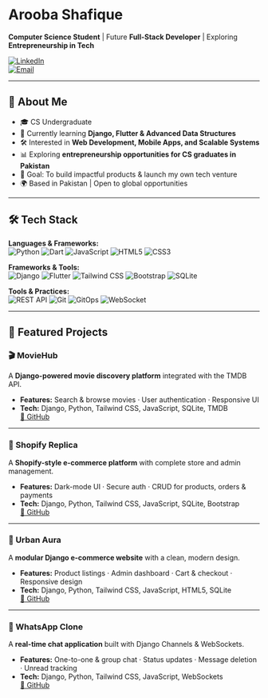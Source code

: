 # Arooba Shafique  

 **Computer Science Student** | Future **Full-Stack Developer** | Exploring **Entrepreneurship in Tech**  

[![LinkedIn](https://img.shields.io/badge/LinkedIn-Connect-blue?style=flat-square&logo=linkedin)](https://www.linkedin.com/in/arooba-shafique/)  
[![Email](https://img.shields.io/badge/Email-Contact-red?style=flat-square&logo=gmail)](mailto:aroobas2004@gmail.com)  

---

## 🚀 About Me  
- 🎓 CS Undergraduate 
- 🌱 Currently learning **Django, Flutter & Advanced Data Structures**  
- 🛠 Interested in **Web Development, Mobile Apps, and Scalable Systems**  
- 📊 Exploring **entrepreneurship opportunities for CS graduates in Pakistan**  
- 🎯 Goal: To build impactful products & launch my own tech venture  
- 🌍 Based in Pakistan | Open to global opportunities  

---
## 🛠️ Tech Stack  

**Languages & Frameworks:**  
![Python](https://img.shields.io/badge/Python-3776AB?style=flat-square&logo=python&logoColor=white) 
![Dart](https://img.shields.io/badge/Dart-0175C2?style=flat-square&logo=dart&logoColor=white) 
![JavaScript](https://img.shields.io/badge/JavaScript-F7DF1E?style=flat-square&logo=javascript&logoColor=black) 
![HTML5](https://img.shields.io/badge/HTML5-E34F26?style=flat-square&logo=html5&logoColor=white) 
![CSS3](https://img.shields.io/badge/CSS3-1572B6?style=flat-square&logo=css3&logoColor=white)  

**Frameworks & Tools:**  
![Django](https://img.shields.io/badge/Django-092E20?style=flat-square&logo=django&logoColor=white) 
![Flutter](https://img.shields.io/badge/Flutter-02569B?style=flat-square&logo=flutter&logoColor=white) 
![Tailwind CSS](https://img.shields.io/badge/Tailwind_CSS-38B2AC?style=flat-square&logo=tailwind-css&logoColor=white) 
![Bootstrap](https://img.shields.io/badge/Bootstrap-563D7C?style=flat-square&logo=bootstrap&logoColor=white) 
![SQLite](https://img.shields.io/badge/SQLite-003B57?style=flat-square&logo=sqlite&logoColor=white)  

**Tools & Practices:**  
![REST API](https://img.shields.io/badge/REST_API-0052CC?style=flat-square) 
![Git](https://img.shields.io/badge/Git-F05032?style=flat-square&logo=git&logoColor=white) 
![GitOps](https://img.shields.io/badge/GitOps-000000?style=flat-square) 
![WebSocket](https://img.shields.io/badge/WebSocket-008000?style=flat-square)  

---

## 📂 Featured Projects  

### 🎬 MovieHub  
 A **Django-powered movie discovery platform** integrated with the TMDB API.  
- **Features:** Search & browse movies · User authentication · Responsive UI  
- **Tech:** Django, Python, Tailwind CSS, JavaScript, SQLite, TMDB  
[🔗 GitHub](https://github.com/arooba-shafique/MovieHub) 

---

### 🛒 Shopify Replica  
 A **Shopify-style e-commerce platform** with complete store and admin management.  
- **Features:** Dark-mode UI · Secure auth · CRUD for products, orders & payments  
- **Tech:** Django, Python, Tailwind CSS, JavaScript, SQLite, Bootstrap  
[🔗 GitHub](https://github.com/arooba-shafique/shopify-replica) 

---

### 🌆 Urban Aura  
 A **modular Django e-commerce website** with a clean, modern design.  
- **Features:** Product listings · Admin dashboard · Cart & checkout · Responsive design  
- **Tech:** Django, Python, Tailwind CSS, JavaScript, HTML5, SQLite  
[🔗 GitHub](https://github.com/arooba-shafique/urban-aura-ecommerce) 

---

### 💬 WhatsApp Clone  
 A **real-time chat application** built with Django Channels & WebSockets.  
- **Features:** One-to-one & group chat · Status updates · Message deletion · Unread tracking  
- **Tech:** Django, Python, Tailwind CSS, JavaScript, WebSockets  
[🔗 GitHub](https://github.com/arooba-shafique/whatsapp-clone)  
